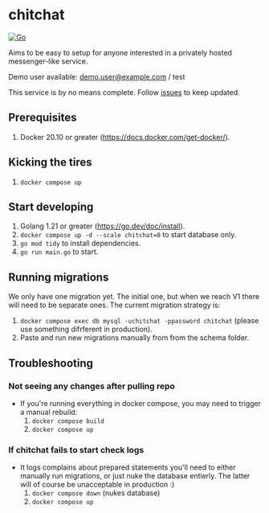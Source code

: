 # chitchat

[![Go](https://github.com/emilhauk/chitchat/actions/workflows/go.yml/badge.svg?branch=master)](https://github.com/emilhauk/chitchat/actions/workflows/go.yml)

Aims to be easy to setup for anyone interested in a privately hosted messenger-like service.

Demo user available: demo.user@example.com / test

This service is by no means complete. Follow [issues](https://github.com/emilhauk/chitchat/issues) to keep updated.

## Prerequisites
1. Docker 20.10 or greater (https://docs.docker.com/get-docker/).

## Kicking the tires
1. `docker compose up`

## Start developing
1. Golang 1.21 or greater (https://go.dev/doc/install).
2. `docker compose up -d --scale chitchat=0` to start database only.
3. `go mod tidy` to install dependencies.
4. `go run main.go` to start.

## Running migrations
We only have one migration yet. The initial one, but when we reach V1 there will need to be separate ones. The current migration strategy is:
1. `docker compose exec db mysql -uchitchat -ppassword chitchat` (please use something difrferent in production).
2. Paste and run new migrations manually from from the schema folder.

## Troubleshooting
### Not seeing any changes after pulling repo
- If you're running everything in docker compose, you may need to trigger a manual rebuild:
  1. `docker compose build`
  2. `docker compose up`
### If chitchat fails to start check logs
- It logs complains about prepared statements you'll need to either manually run migrations, or just nuke the database entierly. The latter will of course be unacceptable in production :)
  1. `docker compose down` (nukes database)
  2. `docker compose up`
